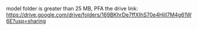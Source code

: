 model folder is greater than 25 MB, PFA the drive link:
https://drive.google.com/drive/folders/169BKhrDe7ffXIhS70e4HjlI7M4g61W6E?usp=sharing
